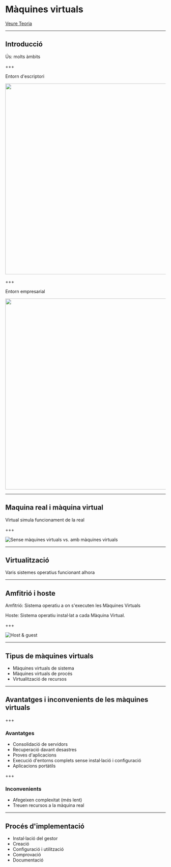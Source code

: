 # Màquines virtuals

[Veure Teoria](https://jrodr236.github.io/SOM/MaquinesVirtuals.html)

---

## Introducció
Ús: molts àmbits

+++

Entorn d'escriptori

<img src="http://i.i.cbsi.com/cnwk.1d/i/tim/2012/08/23/ParallelsDesktop7inMissionControl.png" height="600px">

+++

Entorn empresarial

<img src="http://media.bestofmicro.com/S/Q/449450/original/Fig2.3-HybridStorageVirtualization.png" height="600px">

---

## Maquina real i màquina virtual
Virtual simula funcionament de la real

+++

![Sense m&#xE0;quines virtuals vs. amb m&#xE0;quines virtuals](https://i0.wp.com/www.backupassist.com/blog/wp-content/uploads/2016/05/PhysicalVirtualMachine.jpg?ssl=1)

---

## Virtualització
Varis sistemes operatius funcionant alhora

---

## Amfitrió i hoste
Amfitrió: Sistema operatiu a on s'executen les Màquines Virtuals

Hoste: Sistema operatiu instal·lat a cada Màquina Virtual.

+++

![Host &amp; guest](https://i.ytimg.com/vi/GGorVpzZQwA/maxresdefault.jpg)

---

## Tipus de màquines virtuals

* Màquines virtuals de sistema
* Màquines virtuals de procés
* Virtualització de recursos

---

## Avantatges i inconvenients de les màquines virtuals

+++

### Avantatges

* Consolidació de servidors
* Recuperació davant desastres
* Proves d'aplicacions
* Execució d'entorns complets sense instal·lació i configuració
* Aplicacions portàtils

+++

### Inconvenients

* Afegeixen complexitat (més lent)
* Treuen recursos a la màquina real

---

## Procés d'implementació

* Instal·lació del gestor
* Creació
* Configuració i utilització
* Comprovació
* Documentació
